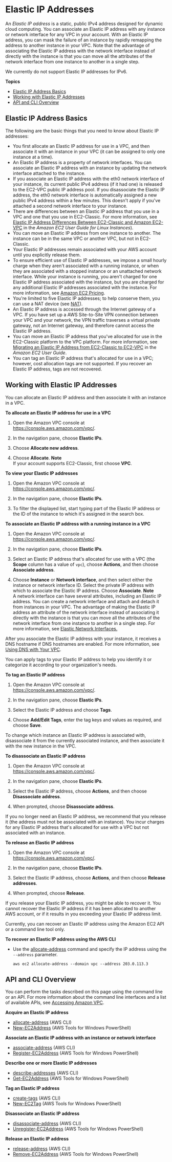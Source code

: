# Elastic IP Addresses<a name="vpc-eips"></a>

An *Elastic IP address* is a static, public IPv4 address designed for dynamic cloud computing\. You can associate an Elastic IP address with any instance or network interface for any VPC in your account\. With an Elastic IP address, you can mask the failure of an instance by rapidly remapping the address to another instance in your VPC\. Note that the advantage of associating the Elastic IP address with the network interface instead of directly with the instance is that you can move all the attributes of the network interface from one instance to another in a single step\.

We currently do not support Elastic IP addresses for IPv6\.

**Topics**
+ [Elastic IP Address Basics](#vpc-eip-overview)
+ [Working with Elastic IP Addresses](#WorkWithEIPs)
+ [API and CLI Overview](#eip-api-cli)

## Elastic IP Address Basics<a name="vpc-eip-overview"></a>

The following are the basic things that you need to know about Elastic IP addresses:
+ You first allocate an Elastic IP address for use in a VPC, and then associate it with an instance in your VPC \(it can be assigned to only one instance at a time\)\.
+ An Elastic IP address is a property of network interfaces\. You can associate an Elastic IP address with an instance by updating the network interface attached to the instance\.
+ If you associate an Elastic IP address with the eth0 network interface of your instance, its current public IPv4 address \(if it had one\) is released to the EC2\-VPC public IP address pool\. If you disassociate the Elastic IP address, the eth0 network interface is automatically assigned a new public IPv4 address within a few minutes\. This doesn't apply if you've attached a second network interface to your instance\. 
+ There are differences between an Elastic IP address that you use in a VPC and one that you use in EC2\-Classic\. For more information, see [Elastic IP Address Differences Between EC2\-Classic and Amazon EC2\-VPC](https://docs.aws.amazon.com/AWSEC2/latest/UserGuide/elastic-ip-addresses-eip.html#VPC_EIP_EC2_Differences) in the *Amazon EC2 User Guide for Linux Instances*\)\.
+ You can move an Elastic IP address from one instance to another\. The instance can be in the same VPC or another VPC, but not in EC2\-Classic\.
+ Your Elastic IP addresses remain associated with your AWS account until you explicitly release them\.
+ To ensure efficient use of Elastic IP addresses, we impose a small hourly charge when they aren't associated with a running instance, or when they are associated with a stopped instance or an unattached network interface\. While your instance is running, you aren't charged for one Elastic IP address associated with the instance, but you are charged for any additional Elastic IP addresses associated with the instance\. For more information, see [Amazon EC2 Pricing](https://aws.amazon.com/ec2/pricing/on-demand/#Elastic_IP_Addresses)\.
+ You're limited to five Elastic IP addresses; to help conserve them, you can use a NAT device \(see [NAT](vpc-nat.md)\)\.
+ An Elastic IP address is accessed through the Internet gateway of a VPC\. If you have set up a AWS Site\-to\-Site VPN connection between your VPC and your network, the VPN traffic traverses a virtual private gateway, not an Internet gateway, and therefore cannot access the Elastic IP address\.
+ You can move an Elastic IP address that you've allocated for use in the EC2\-Classic platform to the VPC platform\. For more information, see [Migrating an Elastic IP Address from EC2\-Classic to EC2\-VPC](https://docs.aws.amazon.com/AWSEC2/latest/UserGuide/elastic-ip-addresses-eip.html#migrating-eip) in the *Amazon EC2 User Guide*\.
+ You can tag an Elastic IP address that's allocated for use in a VPC; however, cost allocation tags are not supported\. If you recover an Elastic IP address, tags are not recovered\.

## Working with Elastic IP Addresses<a name="WorkWithEIPs"></a>

You can allocate an Elastic IP address and then associate it with an instance in a VPC\.

**To allocate an Elastic IP address for use in a VPC**

1. Open the Amazon VPC console at [https://console\.aws\.amazon\.com/vpc/](https://console.aws.amazon.com/vpc/)\.

1. In the navigation pane, choose **Elastic IPs**\.

1. Choose **Allocate new address**\.

1. Choose **Allocate**\.
**Note**  
If your account supports EC2\-Classic, first choose **VPC**\.

**To view your Elastic IP addresses**

1. Open the Amazon VPC console at [https://console\.aws\.amazon\.com/vpc/](https://console.aws.amazon.com/vpc/)\.

1. In the navigation pane, choose **Elastic IPs**\.

1. To filter the displayed list, start typing part of the Elastic IP address or the ID of the instance to which it's assigned in the search box\. 

**To associate an Elastic IP address with a running instance in a VPC**

1. Open the Amazon VPC console at [https://console\.aws\.amazon\.com/vpc/](https://console.aws.amazon.com/vpc/)\.

1. In the navigation pane, choose **Elastic IPs**\.

1. Select an Elastic IP address that's allocated for use with a VPC \(the **Scope** column has a value of `vpc`\), choose **Actions**, and then choose **Associate address**\.

1. Choose **Instance** or **Network interface**, and then select either the instance or network interface ID\. Select the private IP address with which to associate the Elastic IP address\. Choose **Associate**\.
**Note**  
A network interface can have several attributes, including an Elastic IP address\. You can create a network interface and attach and detach it from instances in your VPC\. The advantage of making the Elastic IP address an attribute of the network interface instead of associating it directly with the instance is that you can move all the attributes of the network interface from one instance to another in a single step\. For more information, see [Elastic Network Interfaces\.](https://docs.aws.amazon.com/AWSEC2/latest/UserGuide/using-eni.html)

After you associate the Elastic IP address with your instance, it receives a DNS hostname if DNS hostnames are enabled\. For more information, see [Using DNS with Your VPC](vpc-dns.md)\.

You can apply tags to your Elastic IP address to help you identify it or categorize it according to your organization's needs\.

**To tag an Elastic IP address**

1. Open the Amazon VPC console at [https://console\.aws\.amazon\.com/vpc/](https://console.aws.amazon.com/vpc/)\.

1. In the navigation pane, choose **Elastic IPs**\.

1. Select the Elastic IP address and choose **Tags**\.

1. Choose **Add/Edit Tags**, enter the tag keys and values as required, and choose **Save**\.

To change which instance an Elastic IP address is associated with, disassociate it from the currently associated instance, and then associate it with the new instance in the VPC\. 

**To disassociate an Elastic IP address**

1. Open the Amazon VPC console at [https://console\.aws\.amazon\.com/vpc/](https://console.aws.amazon.com/vpc/)\.

1. In the navigation pane, choose **Elastic IPs**\.

1. Select the Elastic IP address, choose **Actions**, and then choose **Disassociate address**\.

1. When prompted, choose **Disassociate address**\.

If you no longer need an Elastic IP address, we recommend that you release it \(the address must not be associated with an instance\)\. You incur charges for any Elastic IP address that's allocated for use with a VPC but not associated with an instance\.

**To release an Elastic IP address**

1. Open the Amazon VPC console at [https://console\.aws\.amazon\.com/vpc/](https://console.aws.amazon.com/vpc/)\.

1. In the navigation pane, choose **Elastic IPs**\.

1. Select the Elastic IP address, choose **Actions**, and then choose **Release addresses**\.

1. When prompted, choose **Release**\.

If you release your Elastic IP address, you might be able to recover it\. You cannot recover the Elastic IP address if it has been allocated to another AWS account, or if it results in you exceeding your Elastic IP address limit\.

Currently, you can recover an Elastic IP address using the Amazon EC2 API or a command line tool only\.

**To recover an Elastic IP address using the AWS CLI**
+ Use the [allocate\-address](https://docs.aws.amazon.com/cli/latest/reference/ec2/allocate-address.html) command and specify the IP address using the `--address` parameter\.

  ```
  aws ec2 allocate-address --domain vpc --address 203.0.113.3
  ```

## API and CLI Overview<a name="eip-api-cli"></a>

You can perform the tasks described on this page using the command line or an API\. For more information about the command line interfaces and a list of available APIs, see [Accessing Amazon VPC](what-is-amazon-vpc.md#VPCInterfaces)\.

**Acquire an Elastic IP address**
+ [allocate\-address](https://docs.aws.amazon.com/cli/latest/reference/ec2/allocate-address.html) \(AWS CLI\)
+ [New\-EC2Address](https://docs.aws.amazon.com/powershell/latest/reference/items/New-EC2Address.html) \(AWS Tools for Windows PowerShell\)

**Associate an Elastic IP address with an instance or network interface**
+ [associate\-address](https://docs.aws.amazon.com/cli/latest/reference/ec2/associate-address.html) \(AWS CLI\)
+ [Register\-EC2Address](https://docs.aws.amazon.com/powershell/latest/reference/items/Register-EC2Address.html) \(AWS Tools for Windows PowerShell\)

**Describe one or more Elastic IP addresses**
+ [describe\-addresses](https://docs.aws.amazon.com/cli/latest/reference/ec2/describe-addresses.html) \(AWS CLI\)
+ [Get\-EC2Address](https://docs.aws.amazon.com/powershell/latest/reference/items/Get-EC2Address.html) \(AWS Tools for Windows PowerShell\)

**Tag an Elastic IP address**
+ [create\-tags](https://docs.aws.amazon.com/cli/latest/reference/ec2/create-tags.html) \(AWS CLI\)
+ [New\-EC2Tag](https://docs.aws.amazon.com/powershell/latest/reference/items/New-EC2Tag.html) \(AWS Tools for Windows PowerShell\)

**Disassociate an Elastic IP address**
+ [disassociate\-address](https://docs.aws.amazon.com/cli/latest/reference/ec2/disassociate-address.html) \(AWS CLI\)
+ [Unregister\-EC2Address](https://docs.aws.amazon.com/powershell/latest/reference/items/Unregister-EC2Address.html) \(AWS Tools for Windows PowerShell\)

**Release an Elastic IP address**
+ [release\-address](https://docs.aws.amazon.com/cli/latest/reference/ec2/release-address.html) \(AWS CLI\)
+ [Remove\-EC2Address](https://docs.aws.amazon.com/powershell/latest/reference/items/Remove-EC2Address.html) \(AWS Tools for Windows PowerShell\)